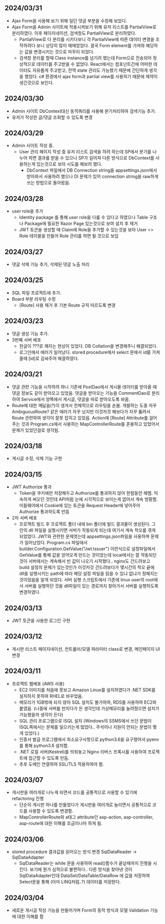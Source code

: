 2024/03/31
-
- Ajax Form을 사용해 보기 위해 일단 댓글 부분을 수정해 보았다.
- Ajax Form을 Admin 사이트에 적용시켜보기 위해 유저 리스트를 PartialView로 분리하였다. 이후 페이지네이션, 검색창도 PartialView로 분리하였다.
  - PartialView로 다 분리를 시키다보니 각 PartialView에 따른 데이터 변경을 조작하려다 보니 상당히 많이 헤매었었다. 결국 Form element를 가져와 해당하는 값을 변경시키는 것으로 마무리 되었다.
  - 검색창 분리를 할때 Class instance를 넘기려 했는데 Form으로 전송되어 정상적으로 데이터를 주고받을 수 없었다. React에서는 컴포넌트간에 어떠한 데이터도 자유롭게 주고받고, 전역 state 관리도 가능했기 때문에 간단하게 생각을 했었다. c# 환경에서 ajax form과 partial view를 사용하기 때문에 제약이 생긴것으로 보인다.

2024/03/30
-
- Admin 사이트 DbContext대신 동적쿼리를 사용해 분기처리하여 검색기능 추가.
- 유저가 작성한 글/댓글 조회할 수 있도록 변경

2024/03/29
-
- Admin 사이트 작성 중.
  - User 관리 페이지 작성 중 유저 리스트 검색을 하려 하는데 SP에서 분기를 나누어 하면 결과를 받을 수 있으나 SP가 길어져 다른 방식으로 DbContext를 사용하는게 있는것으로 보아 시도를 해보려 했다. 
	 - DbContext 파일에서 DB Connection string을 appsettings.json에서 받아와서 사용하려 했으나 DI 문제가 있어 connection string을 raw하게 쓰는 방법으로 돌아왔음.  

2024/03/28 
-
- user role을 추가
  - Identity package 를 통해 user role을 다룰 수 있다고 하였으나 Table 구조나 Package에 필요한 Razor Page 있는것으로 보여 설치 후 제거
  - JWT 토큰을 생성할 때 Claim에 Role을 추가할 수 있는것을 보아 User <> Role 테이블을 만들어 Role 관리를 하면 될 것으로 보임

2024/03/27 
-
- 댓글 삭제 기능 추가, 삭제된 댓글 노출 처리

2024/03/25 
-
- SQL 파일 프로젝트에 추가.
- Board 부분 라우팅 수정
  - [Route] 사용 제거 후 기본 Route 규칙 따르도록 변경

2024/03/23
-
- 댓글 생성 기능 추가.
- 3번째 서버 배포
  - 한글이 ???로 깨지는 현상이 있었다. DB Collation을 변경해주니 해결되었다.
  - 로그인에서 에러가 일어났다. stored procedure에서 select 문에서 id를 가져올때 [id]로 감싸주어 해결하였다.

2024/03/21
-
- 댓글 관련 기능을 시작하려 하니 기존에 PostDao에서 게시물 데이터를 받아올 때 댓글 정보도 같이 받아오고 있었음. 댓글을 받아오는 기능을 CommentDao로 분리하여 Service에서 양쪽에서 게시글, 댓글을 따로 받아오도록 바꿈.
- Route에 대한 깨닳음(?)이 생겨서 전체적으로 라우팅을 손봄. 개발하는 도중 자꾸 AmbiguousRoute? 같은 에러가 자꾸 났지만 이것저것 해보다가 자꾸 뚫려서 Route 관련하여 생각이 잘못 잡히고 있었음. Action에 [Route] Attribute를 걸어주는 것과 Program.cs에서 사용하는 MapControllerRoute를 혼용하고 있었어서 문제가 있었던걸로 생각됨.

2024/03/18
-
- 게시글 수정, 삭제 기능 구현

2024/03/15
-
- JWT Authorize 통과
  - Token을 쿠키에만 저장해두고 Authorize를 통과하지 않아 한참동안 헤멤. 익숙하게 써오던 것인데 API처럼 눈에 시각적으로 보이는게 없어서 계속 방황함. 미들웨어에서 Cookie에 있는 토큰을 Request Header에 넣어주어 Authorize 통과하도록 만듬
- 2차 서버 배포
  - 프로젝트 빌드 후 프로젝트 폴더 내에 bin 폴더에 빌드 결과물이 생성된다. 그 안의 dll 파일을 실행시키면 서버가 작동되게 되는데 여기서 계속 착오를 겪게 되었었다. JWT와 관련한 문제엿는데 appsettings.json파일을 사용하며 문제가 일어났었다. Program.cs 파일에서 builder.Configuration.GetValue<string>("Jwt:Issuer") 이런식으로 설정파일에서 GetValue를 통해 값을 얻어오게 만드는 것이었는데 local에서는 잘 작동되던것이 서버에서는 계속해서 빈 값이 나오기 시작했다.. nginx도 건드려보고 build 설정의 문제가 있는것인가 이것저것 건드려보다가 몇시간의 착오 끝에 dll을 실행시키는 path에 따라 해당 설정 파일을 읽을 수 있냐 없냐가 정해지는 것이었음을 알게 되었다. 서버 실행 스크립트에서 기존에 linux user의 root에서 서버를 실행하던 것을 dll파일이 있는 경로까지 찾아가서 서버를 실행하도록 변경하였다.

2024/03/13
-
- JWT 토큰을 사용한 로그인 구현

2024/03/12
-
- 게시판 리스트 페이지네이션, 컨트롤러/모델 파라미터 class로 변경, 메인페이지 UI 변경

2024/03/11
-
- 프로젝트 웹배포 (AWS 사용)
  - EC2 이미지를 처음에 못보고 Amazon Linux를 설치하였다가 .NET SDK를 설치하지 못하여 RHEL로 바꾸었음.
  - 메모리가 1GB밖에 되지 않아 SQL 설치도 불가하여, RDS를 사용하여 EC2와 붙였음. (나중에 서버를 만지다가 든 생각인데 가상메모리를 늘려줬으면 설치가 가능했을까 생각이 든다)
  - SQL 관리 프로그램으로 ISQL 설치 (Windows의 SSMS에서 쓰던 문법이 ISQL쪽에서는 문제를 일으키는게 많았다.. 주석이나 지원이 안되는 문법이 몇개 있었다.)
  - 인증서 발급 프로그램에서 최소요구사항으로 python3.6을 요구했어서 pyenv를 통해 python3.6 설치함.
  - .NET 로컬 서버(Kestrel)를 띄워놓고 Nginx 리버스 프록시를 사용하여 프로젝트에 접근할 수 있도록 만듬.
  - 추후 도메인 연결하여 SSL/TLS 적용하여야 함.

2024/03/07
-
- 게시판을 여러개로 나누게 되면서 코드를 공통적으로 사용할 수 있기에 refactoring 진행
  - 단순히 게시판 하나를 만들었다가 게시판을 여러개로 늘리면서 공통적으로 코드를 사용할 수 있도록 변경함.
  - MapControllerRoute와 a태그 attribute인 asp-action, asp-controller, asp-route에 대한 이해를 조금이나마 하게 됨.

2024/03/06
-
- stored procedure 결과값을 읽어오는 방식 변경 SqlDataReader -> SqlDataAdapter
  - SqlDataReader는 while 문을 사용하여 read()함수가 끝날때까지 진행을 시킨다. 보기에 뭔가 심적으로 불편하다.. 다른 방식을 찾아낸 것이 SqlDataAdapter인데 DataSet/DataTable/DataRow 에 값을 저장하여 Select문을 통해 (아마 LINQ처럼..?) 데이터를 저장한다.

2024/03/04
-
- 새로운 게시글 작성 기능을 만들어가며 Form의 동작 방식과 모델 Validation 기능에 대한 이해를 함
